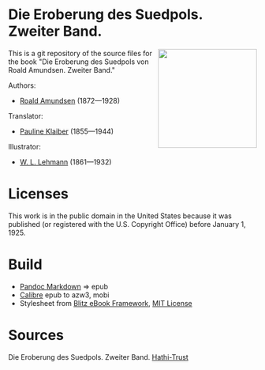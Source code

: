 # Die Eroberung des Suedpols. Zweiter Band.

<img align="right" height="200" src="https://user-images.githubusercontent.com/13177792/193357873-95681573-bfc0-4078-bb8b-10daa1a286d5.jpg">

This is a git repository of the source files for the book
"Die Eroberung des Suedpols von Roald Amundsen. Zweiter Band."

Authors:

* [Roald Amundsen](https://de.wikipedia.org/wiki/Roald_Amundsen) (1872—1928)

Translator:

* [Pauline Klaiber](https://de.wikipedia.org/wiki/Pauline_Klaiber-Gottschau) (1855—1944)

Illustrator:

* [W. L. Lehmann](https://de.wikipedia.org/wiki/Wilhelm_Ludwig_Lehmann) (1861—1932)


# Licenses
This work is in the public domain in the United States because it was
published (or registered with the U.S. Copyright Office)
before January 1, 1925.


# Build
* [Pandoc Markdown](https://pandoc.org/MANUAL.html#pandocs-markdown) => epub
* [Calibre](https://calibre-ebook.com/) epub to azw3, mobi
* Stylesheet from [Blitz eBook Framework](https://friendsofepub.github.io/Blitz/), [MIT License](https://github.com/FriendsOfEpub/Blitz/blob/master/LICENSE)

# Sources
 Die Eroberung des Suedpols. Zweiter Band. [Hathi-Trust](https://babel.hathitrust.org/cgi/pt?id=msu.31293030604775)
